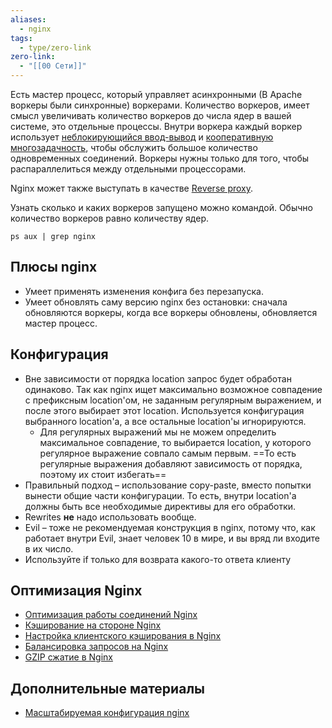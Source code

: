 ```yaml
---
aliases:
  - nginx
tags:
  - type/zero-link
zero-link:
  - "[[00 Сети]]"
---
```

Есть мастер процесс, который управляет асинхронными (В Apache воркеры были синхронные) воркерами. Количество воркеров, имеет смысл увеличивать количество воркеров до числа ядер в вашей системе, это отдельные процессы. Внутри воркера каждый воркер использует [неблокирующийся ввод-вывод](Не%20блокирующийся%20ввод-вывод.md) и [кооперативную многозадачность](Кооперативная%20многозадачность.md), чтобы обслужить большое количество одновременных соединений. Воркеры нужны только для того, чтобы распараллелиться между отдельными процессорами.

Nginx может также выступать в качестве [Rеverse proxy](Rеverse%20proxy.md).

Узнать сколько и каких воркеров запущено можно командой. Обычно количество воркеров равно количеству ядер.
```
ps aux | grep nginx
```

## Плюсы nginx
- Умеет применять изменения конфига без перезапуска. 
- Умеет обновлять саму версию nginx без остановки: сначала обновляются воркеры, когда все воркеры обновлены, обновляется мастер процесс.

## Конфигурация
- Вне зависимости от порядка location запрос будет обработан одинаково. Так как nginx ищет максимально возможное совпадение с префиксным location'ом, не заданным регулярным выражением, и после этого выбирает этот location. Используется конфигурация выбранного location'а, а все остальные location'ы игнорируются.
	- Для регулярных выражений мы не можем определить максимальное совпадение, то выбирается location, у которого регулярное выражение совпало самым первым. ==То есть регулярные выражения добавляют зависимость от порядка, поэтому их стоит избегать==
- Правильный подход – использование copy-paste, вместо попытки вынести общие части конфигурации. То есть, внутри location'а должны быть все необходимые директивы для его обработки.
- Rewrites **не** надо использовать вообще.
- Evil – тоже не рекомендуемая конструкция в nginx, потому что, как работает внутри Evil, знает человек 10 в мире, и вы вряд ли входите в их число.
- Используйте if только для возврата какого-то ответа клиенту
## Оптимизация Nginx
- [Оптимизация работы соединений Nginx](Оптимизация%20работы%20соединений%20Nginx.md)
- [Кэширование на стороне Nginx](Кэширование%20на%20стороне%20Nginx.md)
- [Настройка клиентского кэширования в Nginx](Настройка%20клиентского%20кэширования%20в%20Nginx.md)
- [Балансировка запросов на Nginx](Балансировка%20запросов%20на%20Nginx.md)
- [GZIP сжатие в Nginx](GZIP%20сжатие%20в%20Nginx.md)

## Дополнительные материалы
- [Масштабируемая конфигурация nginx](https://highload.guide/blog/scalable-configuration-nginx.html)